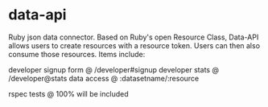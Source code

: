 data-api
========

Ruby json data connector. Based on Ruby's open Resource Class, Data-API allows users to create resources with a resource token. Users can then also consume those resources. Items include:

developer signup form @ /developer#signup
developer stats @ /developer@stats
data access @ :datasetname/:resource

rspec tests @ 100% will be included



